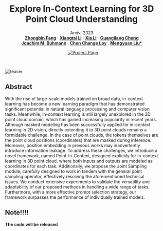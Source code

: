 <br />
<p align="center">
  <h1 align="center">Explore In-Context Learning for 3D Point Cloud Understanding</h1>
  <p align="center">
    Arxiv, 2023
    <br />
    <a href="https://github.com/fanglaosi/"><strong>Zhongbin Fang</strong></a>
    ·
    <a href="https://lxtgh.github.io/"><strong>Xiangtai Li</strong></a>
    ·
    <a href="https://xialipku.github.io/"><strong>Xia Li</strong></a>
    ·
    <a href="https://ml.inf.ethz.ch/"><strong>Guangliang Cheng</strong></a>
    <br />
    <a href="https://oceanpang.github.io/"><strong>Joachim M. Buhmann</strong></a>
    .
    <a href="https://www.mmlab-ntu.com/person/ccloy/"><strong>Chen Change Loy</strong></a>
    .
    <a href="https://robotics.pkusz.edu.cn/"><strong>Mengyuan Liu*</strong></a>
  </p>

  <p align="center">
<!--     <a href='https://arxiv.org/abs/2303.12782'>
      <img src='https://img.shields.io/badge/Paper-PDF-green?style=flat&logo=arXiv&logoColor=green' alt='arXiv PDF'>
    </a> -->
    <a href='https://github.com/fanglaosi/Point-In-Context' style='padding-left: 0.5rem;'>
      <img src='https://img.shields.io/badge/Project-Page-blue?style=flat&logo=Google%20chrome&logoColor=blue' alt='Project Page'>
    </a>
  </p>
<br />

![teaser](./assets/imgs/teaser_00.jpg)

## Abstract

With the rise of large-scale models trained on broad data, in-context learning has become a new learning paradigm that has demonstrated significant potential in natural language processing and computer vision tasks. Meanwhile, in-context learning is still largely unexplored in the 3D point cloud domain, which has gained increasing popularity in recent years. Although masked modeling has been successfully applied for in-context learning in 2D vision, directly extending it to 3D point clouds remains a formidable challenge. In the case of point clouds, the tokens themselves are the point cloud positions (coordinates) that are masked during inference. Moreover, position embedding in previous works may inadvertently introduce information leakage. To address these challenges, we introduce a novel framework, named Point-In-Context, designed explicitly for in-context learning in 3D point cloud, where both inputs and outputs are modeled as coordinates for each task. Additionally, we propose the Joint Sampling module, carefully designed to work in tandem with the general point sampling operator, effectively resolving the aforementioned technical issues. We conduct extensive experiments to validate the versatility and adaptability of our proposed methods in handling a wide range of tasks. Furthermore, with a more effective prompt selection strategy, our framework surpasses the performance of individually trained models.

## Note!!!!

**The code will be released**
